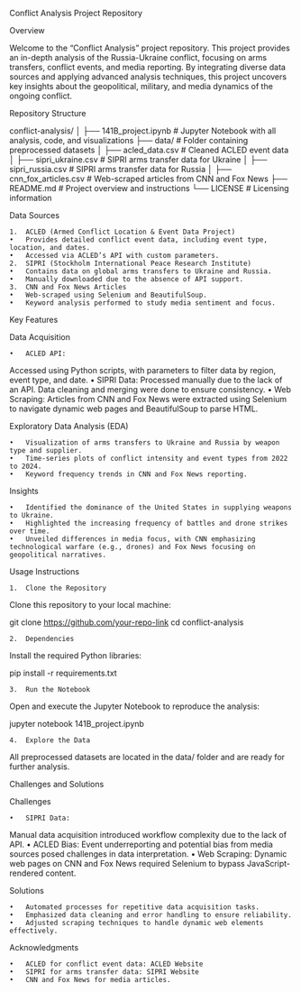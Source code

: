 Conflict Analysis Project Repository

Overview

Welcome to the “Conflict Analysis” project repository. This project provides an in-depth analysis of the Russia-Ukraine conflict, focusing on arms transfers, conflict events, and media reporting. By integrating diverse data sources and applying advanced analysis techniques, this project uncovers key insights about the geopolitical, military, and media dynamics of the ongoing conflict.

Repository Structure

conflict-analysis/
│
├── 141B_project.ipynb          # Jupyter Notebook with all analysis, code, and visualizations
├── data/                       # Folder containing preprocessed datasets
│   ├── acled_data.csv          # Cleaned ACLED event data
│   ├── sipri_ukraine.csv       # SIPRI arms transfer data for Ukraine
│   ├── sipri_russia.csv        # SIPRI arms transfer data for Russia
│   ├── cnn_fox_articles.csv    # Web-scraped articles from CNN and Fox News
├── README.md                   # Project overview and instructions
└── LICENSE                     # Licensing information

Data Sources

	1.	ACLED (Armed Conflict Location & Event Data Project)
	•	Provides detailed conflict event data, including event type, location, and dates.
	•	Accessed via ACLED’s API with custom parameters.
	2.	SIPRI (Stockholm International Peace Research Institute)
	•	Contains data on global arms transfers to Ukraine and Russia.
	•	Manually downloaded due to the absence of API support.
	3.	CNN and Fox News Articles
	•	Web-scraped using Selenium and BeautifulSoup.
	•	Keyword analysis performed to study media sentiment and focus.

Key Features

Data Acquisition

	•	ACLED API:
Accessed using Python scripts, with parameters to filter data by region, event type, and date.
	•	SIPRI Data:
Processed manually due to the lack of an API. Data cleaning and merging were done to ensure consistency.
	•	Web Scraping:
Articles from CNN and Fox News were extracted using Selenium to navigate dynamic web pages and BeautifulSoup to parse HTML.

Exploratory Data Analysis (EDA)

	•	Visualization of arms transfers to Ukraine and Russia by weapon type and supplier.
	•	Time-series plots of conflict intensity and event types from 2022 to 2024.
	•	Keyword frequency trends in CNN and Fox News reporting.

Insights

	•	Identified the dominance of the United States in supplying weapons to Ukraine.
	•	Highlighted the increasing frequency of battles and drone strikes over time.
	•	Unveiled differences in media focus, with CNN emphasizing technological warfare (e.g., drones) and Fox News focusing on geopolitical narratives.

Usage Instructions

	1.	Clone the Repository
Clone this repository to your local machine:

git clone https://github.com/your-repo-link
cd conflict-analysis


	2.	Dependencies
Install the required Python libraries:

pip install -r requirements.txt


	3.	Run the Notebook
Open and execute the Jupyter Notebook to reproduce the analysis:

jupyter notebook 141B_project.ipynb


	4.	Explore the Data
All preprocessed datasets are located in the data/ folder and are ready for further analysis.

Challenges and Solutions

Challenges

	•	SIPRI Data:
Manual data acquisition introduced workflow complexity due to the lack of API.
	•	ACLED Bias:
Event underreporting and potential bias from media sources posed challenges in data interpretation.
	•	Web Scraping:
Dynamic web pages on CNN and Fox News required Selenium to bypass JavaScript-rendered content.

Solutions

	•	Automated processes for repetitive data acquisition tasks.
	•	Emphasized data cleaning and error handling to ensure reliability.
	•	Adjusted scraping techniques to handle dynamic web elements effectively.

Acknowledgments

	•	ACLED for conflict event data: ACLED Website
	•	SIPRI for arms transfer data: SIPRI Website
	•	CNN and Fox News for media articles.

